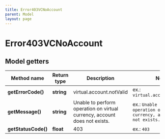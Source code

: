 ```yaml
---
title: Error403VCNoAccount
parent: Model
layout: page
---
```


# Error403VCNoAccount

## Model getters

Method name | Return type | Description | Notes
------------ | ------------- | ------------- | -------------
**getErrorCode()** | **string** | virtual.account.notValid | ex.: `virtual.account.notValid`
**getMessage()** | **string** | Unable to perform operation on virtual currency, account does not exists. | ex.: `Unable to perform operation on virtual currency, account does not exists.`
**getStatusCode()** | **float** | 403 | ex.: `403`


